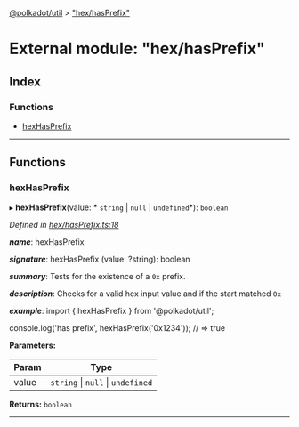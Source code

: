 [@polkadot/util](../README.md) > ["hex/hasPrefix"](../modules/_hex_hasprefix_.md)

# External module: "hex/hasPrefix"

## Index

### Functions

* [hexHasPrefix](_hex_hasprefix_.md#hexhasprefix)

---

## Functions

<a id="hexhasprefix"></a>

###  hexHasPrefix

▸ **hexHasPrefix**(value: * `string` &#124; `null` &#124; `undefined`*): `boolean`

*Defined in [hex/hasPrefix.ts:18](https://github.com/polkadot-js/util/blob/7550b44/packages/util/src/hex/hasPrefix.ts#L18)*

*__name__*: hexHasPrefix

*__signature__*: hexHasPrefix (value: ?string): boolean

*__summary__*: Tests for the existence of a `0x` prefix.

*__description__*: Checks for a valid hex input value and if the start matched `0x`

*__example__*: import { hexHasPrefix } from '@polkadot/util';

console.log('has prefix', hexHasPrefix('0x1234')); // => true

**Parameters:**

| Param | Type |
| ------ | ------ |
| value |  `string` &#124; `null` &#124; `undefined`|

**Returns:** `boolean`

___

